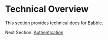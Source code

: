 # Technical Overview
This section provides technical docs for Babble.

Next Section: [Authentication](authentication)
